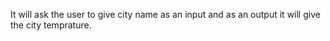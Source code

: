 It will ask the user to give city name as an input and as an output it will give the city temprature.
